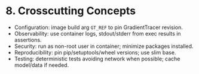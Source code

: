 # 8. Crosscutting Concepts

- Configuration: image build arg `GT_REF` to pin GradientTracer revision.
- Observability: use container logs, stdout/stderr from exec results in assertions.
- Security: run as non-root user in container; minimize packages installed.
- Reproducibility: pin pip/setuptools/wheel versions; use slim base.
- Testing: deterministic tests avoiding network when possible; cache model/data if needed.

